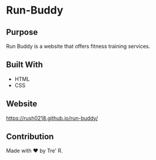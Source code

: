 # Run-Buddy

## Purpose 
Run Buddy is a website that offers fitness training services. 

## Built With
* HTML
* CSS

## Website 
https://rush0218.github.io/run-buddy/

## Contribution
Made with ❤️  by Tre' R.
